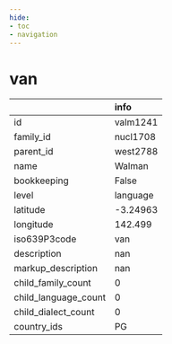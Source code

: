 ```yaml
---
hide:
- toc
- navigation
---
```

# van
|                      | info     |
|:---------------------|:---------|
| id                   | valm1241 |
| family_id            | nucl1708 |
| parent_id            | west2788 |
| name                 | Walman   |
| bookkeeping          | False    |
| level                | language |
| latitude             | -3.24963 |
| longitude            | 142.499  |
| iso639P3code         | van      |
| description          | nan      |
| markup_description   | nan      |
| child_family_count   | 0        |
| child_language_count | 0        |
| child_dialect_count  | 0        |
| country_ids          | PG       |